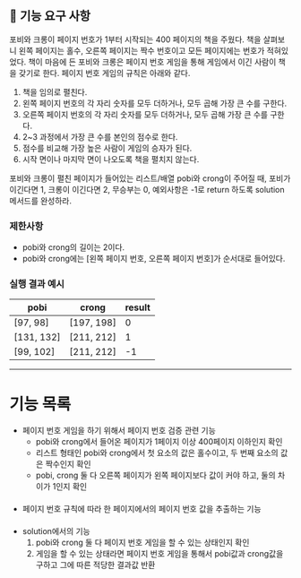 ## 🚀 기능 요구 사항

포비와 크롱이 페이지 번호가 1부터 시작되는 400 페이지의 책을 주웠다. 책을 살펴보니 왼쪽 페이지는 홀수, 오른쪽 페이지는 짝수 번호이고 모든 페이지에는 번호가 적혀있었다. 책이 마음에 든 포비와 크롱은 페이지 번호 게임을 통해 게임에서 이긴 사람이 책을 갖기로 한다. 페이지 번호 게임의 규칙은 아래와 같다.

1. 책을 임의로 펼친다.
2. 왼쪽 페이지 번호의 각 자리 숫자를 모두 더하거나, 모두 곱해 가장 큰 수를 구한다.
3. 오른쪽 페이지 번호의 각 자리 숫자를 모두 더하거나, 모두 곱해 가장 큰 수를 구한다.
4. 2~3 과정에서 가장 큰 수를 본인의 점수로 한다.
5. 점수를 비교해 가장 높은 사람이 게임의 승자가 된다.
6. 시작 면이나 마지막 면이 나오도록 책을 펼치지 않는다.

포비와 크롱이 펼친 페이지가 들어있는 리스트/배열 pobi와 crong이 주어질 때, 포비가 이긴다면 1, 크롱이 이긴다면 2, 무승부는 0, 예외사항은 -1로 return 하도록 solution 메서드를 완성하라.

### 제한사항

- pobi와 crong의 길이는 2이다.
- pobi와 crong에는 [왼쪽 페이지 번호, 오른쪽 페이지 번호]가 순서대로 들어있다.

### 실행 결과 예시

| pobi | crong | result |
| --- | --- | --- |
| [97, 98] | [197, 198] | 0 |
| [131, 132] | [211, 212] | 1 |
| [99, 102] | [211, 212] | -1 |

- - -
# 기능 목록
- 페이지 번호 게임을 하기 위해서 페이지 번호 검증 관련 기능
  - pobi와 crong에서 들어온 페이지가 1페이지 이상 400페이지 이하인지 확인
  - 리스트 형태인 pobi와 crong에서 첫 요소의 값은 홀수이고, 두 번째 요소의 값은 짝수인지 확인
  - pobi, crong 둘 다 오른쪽 페이지가 왼쪽 페이지보다 값이 커야 하고, 둘의 차이가 1인지 확인
####
- 페이지 번호 규칙에 따라 한 페이지에서의 페이지 번호 값을 추출하는 기능
####
- solution에서의 기능
  1. pobi와 crong 둘 다 페이지 번호 게임을 할 수 있는 상태인지 확인
  2. 게임을 할 수 있는 상태라면 페이지 번호 게임을 통해서 pobi값과 crong값을 구하고 그에 따른 적당한 결과값 반환 